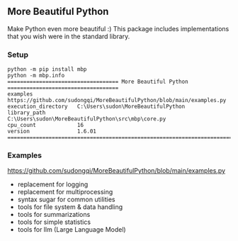 ## More Beautiful Python

Make Python even more beautiful :) This package includes implementations that you wish were in the standard library.

### Setup

    python -m pip install mbp
    python -m mbp.info
    =================================== More Beautiful Python ===================================
    examples              https://github.com/sudongqi/MoreBeautifulPython/blob/main/examples.py
    execution_directory   C:\Users\sudon\MoreBeautifulPython
    library_path          C:\Users\sudon\MoreBeautifulPython\src\mbp\core.py
    cpu_count             16
    version               1.6.01
    =============================================================================================

### Examples

https://github.com/sudongqi/MoreBeautifulPython/blob/main/examples.py

-   replacement for logging
-   replacement for multiprocessing
-   syntax sugar for common utilities
-   tools for file system & data handling
-   tools for summarizations
-   tools for simple statistics
-   tools for llm (Large Language Model)

